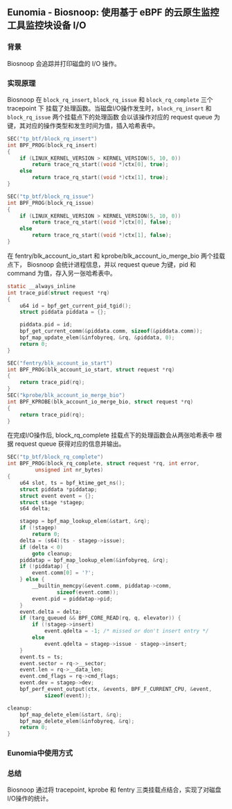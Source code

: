 ## Eunomia - Biosnoop: 使用基于 eBPF 的云原生监控工具监控块设备 I/O
### 背景

Biosnoop 会追踪并打印磁盘的 I/O 操作。

### 实现原理

Biosnoop 在 `block_rq_insert`, `block_rq_issue` 和 `block_rq_complete` 三个 tracepoint 下
挂载了处理函数。当磁盘I/O操作发生时，`block_rq_insert` 和 `block_rq_issue` 两个挂载点下的处理函数
会以该操作对应的 request queue 为键，其对应的操作类型和发生时间为值，插入哈希表中。
```c
SEC("tp_btf/block_rq_insert")
int BPF_PROG(block_rq_insert)
{
	if (LINUX_KERNEL_VERSION > KERNEL_VERSION(5, 10, 0))
		return trace_rq_start((void *)ctx[0], true);
	else
		return trace_rq_start((void *)ctx[1], true);
}

SEC("tp_btf/block_rq_issue")
int BPF_PROG(block_rq_issue)
{
	if (LINUX_KERNEL_VERSION > KERNEL_VERSION(5, 10, 0))
		return trace_rq_start((void *)ctx[0], false);
	else
		return trace_rq_start((void *)ctx[1], false);
}

```
在 fentry/blk_account_io_start 和 kprobe/blk_account_io_merge_bio 两个挂载点下，
Biosnoop 会统计进程信息，并以 request queue 为键，pid 和 command 为值，存入另一张哈希表中。
```c
static __always_inline
int trace_pid(struct request *rq)
{
	u64 id = bpf_get_current_pid_tgid();
	struct piddata piddata = {};

	piddata.pid = id;
	bpf_get_current_comm(&piddata.comm, sizeof(&piddata.comm));
	bpf_map_update_elem(&infobyreq, &rq, &piddata, 0);
	return 0;
}

SEC("fentry/blk_account_io_start")
int BPF_PROG(blk_account_io_start, struct request *rq)
{
	return trace_pid(rq);
}
SEC("kprobe/blk_account_io_merge_bio")
int BPF_KPROBE(blk_account_io_merge_bio, struct request *rq)
{
	return trace_pid(rq);
}

```
在完成I/O操作后, block_rq_complete 挂载点下的处理函数会从两张哈希表中
根据 request queue 获得对应的信息并输出。
```c
SEC("tp_btf/block_rq_complete")
int BPF_PROG(block_rq_complete, struct request *rq, int error,
	     unsigned int nr_bytes)
{
	u64 slot, ts = bpf_ktime_get_ns();
	struct piddata *piddatap;
	struct event event = {};
	struct stage *stagep;
	s64 delta;

	stagep = bpf_map_lookup_elem(&start, &rq);
	if (!stagep)
		return 0;
	delta = (s64)(ts - stagep->issue);
	if (delta < 0)
		goto cleanup;
	piddatap = bpf_map_lookup_elem(&infobyreq, &rq);
	if (!piddatap) {
		event.comm[0] = '?';
	} else {
		__builtin_memcpy(&event.comm, piddatap->comm,
				sizeof(event.comm));
		event.pid = piddatap->pid;
	}
	event.delta = delta;
	if (targ_queued && BPF_CORE_READ(rq, q, elevator)) {
		if (!stagep->insert)
			event.qdelta = -1; /* missed or don't insert entry */
		else
			event.qdelta = stagep->issue - stagep->insert;
	}
	event.ts = ts;
	event.sector = rq->__sector;
	event.len = rq->__data_len;
	event.cmd_flags = rq->cmd_flags;
	event.dev = stagep->dev;
	bpf_perf_event_output(ctx, &events, BPF_F_CURRENT_CPU, &event,
			sizeof(event));

cleanup:
	bpf_map_delete_elem(&start, &rq);
	bpf_map_delete_elem(&infobyreq, &rq);
	return 0;
}

```

### Eunomia中使用方式


### 总结
Biosnoop 通过将 tracepoint, kprobe 和 fentry 三类挂载点结合，实现了对磁盘I/O操作的统计。